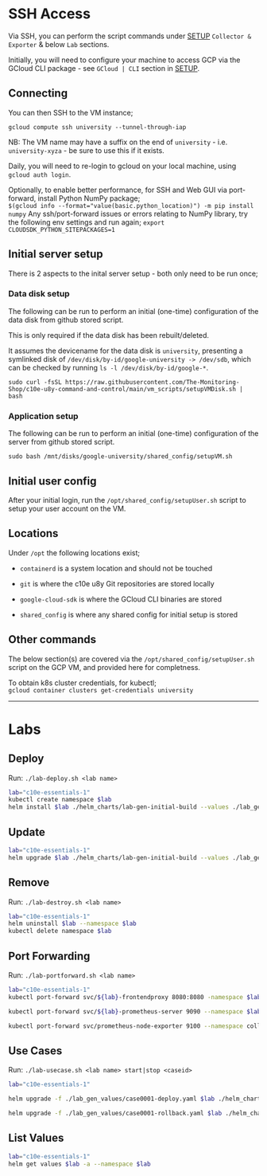 # SSH Access

Via SSH, you can perform the script commands under [SETUP](SETUP.md) `Collector & Exporter` & below `Lab` sections.

Initially, you will need to configure your machine to access GCP via the GCloud CLI package - see `GCloud | CLI` section in [SETUP](SETUP.md).

## Connecting

You can then SSH to the VM instance;

`gcloud compute ssh university --tunnel-through-iap`

NB:
The VM name may have a suffix on the end of `university` - i.e. `university-xyza` - be sure to use this if it exists.

Daily, you will need to re-login to gcloud on your local machine, using `gcloud auth login`.

Optionally, to enable better performance, for SSH and Web GUI via port-forward, install Python NumPy package;  
`$(gcloud info --format="value(basic.python_location)") -m pip install numpy`
Any ssh/port-forward issues or errors relating to NumPy library, try the following env settings and run again;
`export CLOUDSDK_PYTHON_SITEPACKAGES=1`

## Initial server setup

There is 2 aspects to the inital server setup - both only need to be run once;

### Data disk setup

The following can be run to perform an initial (one-time) configuration of the data disk from github stored script.

This is only required if the data disk has been rebuilt/deleted.

It assumes the devicename for the data disk is `university`, presenting a symlinked disk of `/dev/disk/by-id/google-university -> /dev/sdb`, which can be checked by running `ls -l /dev/disk/by-id/google-*`.

`sudo curl -fsSL https://raw.githubusercontent.com/The-Monitoring-Shop/c10e-u8y-command-and-control/main/vm_scripts/setupVMDisk.sh | bash`

### Application setup

The following can be run to perform an initial (one-time) configuration of the server from github stored script.

`sudo bash /mnt/disks/google-university/shared_config/setupVM.sh`

## Initial user config

After your initial login, run the `/opt/shared_config/setupUser.sh` script to setup your user account on the VM.

## Locations

Under `/opt` the following locations exist;

- `containerd` is a system location and should not be touched

- `git` is where the c10e u8y Git repositories are stored locally

- `google-cloud-sdk` is where the GCloud CLI binaries are stored

- `shared_config` is where any shared config for initial setup is stored

## Other commands

The below section(s) are covered via the `/opt/shared_config/setupUser.sh` script on the GCP VM, and provided here for completness.

To obtain k8s cluster credentials, for kubectl;  
`gcloud container clusters get-credentials university`

---

# Labs

## Deploy

Run: `./lab-deploy.sh <lab name>`

```bash
lab="c10e-essentials-1"
kubectl create namespace $lab
helm install $lab ./helm_charts/lab-gen-initial-build --values ./lab_gen_values/initial-values.yaml --namespace $lab
```

## Update

```bash
lab="c10e-essentials-1"
helm upgrade $lab ./helm_charts/lab-gen-initial-build --values ./lab_gen_values/initial-values.yaml --namespace $lab
```

## Remove

Run: `./lab-destroy.sh <lab name>`

```bash
lab="c10e-essentials-1"
helm uninstall $lab --namespace $lab
kubectl delete namespace $lab
```

## Port Forwarding

Run: `./lab-portforward.sh <lab name>`

```bash
lab="c10e-essentials-1"
kubectl port-forward svc/${lab}-frontendproxy 8080:8080 -namespace $lab

kubectl port-forward svc/${lab}-prometheus-server 9090 --namespace $lab

kubectl port-forward svc/prometheus-node-exporter 9100 --namespace collectors
```

## Use Cases

Run: `./lab-usecase.sh <lab name> start|stop <caseid>`

```bash
lab="c10e-essentials-1"

helm upgrade -f ./lab_gen_values/case0001-deploy.yaml $lab ./helm_charts/lab-gen-initial-build --reuse-values --namespace $lab

helm upgrade -f ./lab_gen_values/case0001-rollback.yaml $lab ./helm_charts/lab-gen-initial-build --reuse-values --namespace $lab
```

## List Values

```bash
lab="c10e-essentials-1"
helm get values $lab -a --namespace $lab
```
